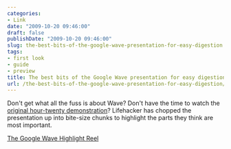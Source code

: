 ```yaml
---
categories:
- Link
date: "2009-10-20 09:46:00"
draft: false
publishDate: "2009-10-20 09:46:00"
slug: the-best-bits-of-the-google-wave-presentation-for-easy-digestion
tags:
- first look
- guide
- preview
title: The best bits of the Google Wave presentation for easy digestion.
url: /the-best-bits-of-the-google-wave-presentation-for-easy-digestion/
---
```

Don't get what all the fuss is about Wave? Don't have the time to watch
the [original hour-twenty
demonstration](//the.geekorium.com.au/wave-preview-at-the-google-io-developer-conference/)?
Lifehacker has chopped the presentation up into bite-size chunks to
highlight the parts they think are most important.

[The Google Wave Highlight
Reel](http://lifehacker.com/5285944/the-google-wave-highlight-reel)